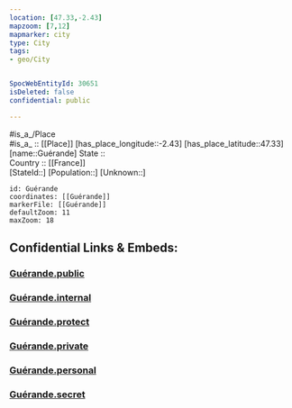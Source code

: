 ```yaml
---
location: [47.33,-2.43] 
mapzoom: [7,12] 
mapmarker: city 
type: City
tags:
- geo/City


SpocWebEntityId: 30651
isDeleted: false
confidential: public

---
```

#is_a_/Place  
#is_a_ :: [[Place]] 
[has_place_longitude::-2.43] 
[has_place_latitude::47.33] 
[name::Guérande] 
State ::  
Country :: [[France]]  
[StateId::] 
[Population::] 
[Unknown::] 


```leaflet
id: Guérande
coordinates: [[Guérande]] 
markerFile: [[Guérande]] 
defaultZoom: 11 
maxZoom: 18
```


## Confidential Links & Embeds: 

### [Guérande.public](/_public/\Earth\Continent\Europe\Europe~West\France\regions~France\Pays_de_la_Loire\departments~Pays_de_la_Loire\Loire-Atlantique\communes~Loire-Atlantique\Saint-Nazaire\cities~Saint-NazaireGuérande.public.md) 

### [Guérande.internal](/_internal/\Earth\Continent\Europe\Europe~West\France\regions~France\Pays_de_la_Loire\departments~Pays_de_la_Loire\Loire-Atlantique\communes~Loire-Atlantique\Saint-Nazaire\cities~Saint-NazaireGuérande.internal.md) 

### [Guérande.protect](/_protect/\Earth\Continent\Europe\Europe~West\France\regions~France\Pays_de_la_Loire\departments~Pays_de_la_Loire\Loire-Atlantique\communes~Loire-Atlantique\Saint-Nazaire\cities~Saint-NazaireGuérande.protect.md) 

### [Guérande.private](/_private/\Earth\Continent\Europe\Europe~West\France\regions~France\Pays_de_la_Loire\departments~Pays_de_la_Loire\Loire-Atlantique\communes~Loire-Atlantique\Saint-Nazaire\cities~Saint-NazaireGuérande.private.md) 

### [Guérande.personal](/_personal/\Earth\Continent\Europe\Europe~West\France\regions~France\Pays_de_la_Loire\departments~Pays_de_la_Loire\Loire-Atlantique\communes~Loire-Atlantique\Saint-Nazaire\cities~Saint-NazaireGuérande.personal.md) 

### [Guérande.secret](/_secret/\Earth\Continent\Europe\Europe~West\France\regions~France\Pays_de_la_Loire\departments~Pays_de_la_Loire\Loire-Atlantique\communes~Loire-Atlantique\Saint-Nazaire\cities~Saint-NazaireGuérande.secret.md)

